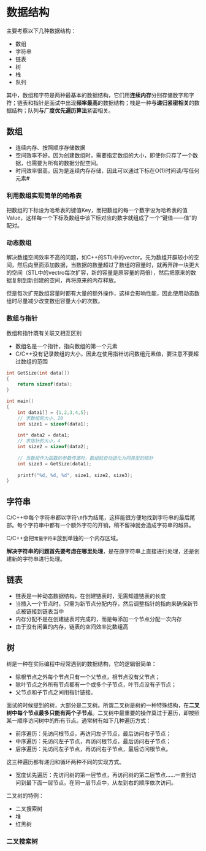 # 数据结构

主要考察以下几种数据结构：
+ 数组
+ 字符串
+ 链表
+ 树
+ 栈
+ 队列

其中，数组和字符是两种最基本的数据结构，它们用**连续内存**分别存储数字和字符；链表和指针是面试中出现**频率最高**的数据结构；栈是一种**与递归紧密相关**的数据结构；队列**与广度优先遍历算法**紧密相关。

## 数组

+ 连续内存、按照顺序存储数据
+ 空间效率不好。因为创建数组时，需要指定数组的大小，即使你只存了一个数据，也需要为所有的数据分配空间。
+ 时间效率很高。因为是连续内存存储，因此可以通过下标在O(1)时间读/写任何元素#

### 利用数组实现简单的哈希表

把数组的下标设为哈希表的键值Key，而把数组的每一个数字设为哈希表的值Value，这样每一个下标及数组中该下标对应的数字就组成了一个“键值——值”的配对。

### 动态数组

解决数组空间效率不高的问题，如C++的STL中的vector。先为数组开辟较小的空间，然后向里面添加数据，当数据的数量超过了数组的容量时，就再开辟一块更大的空间（STL中的vectro每次扩容，新的容量是原容量的两倍），然后把原来的数据复制到新创建的空间，再将原来的内存释放。

但是每次扩充数组容量时都有大量的额外操作，这样会影响性能，因此使用动态数组时尽量减少改变数组容量大小的次数。

### 数组与指针

数组和指针既有关联又相互区别

+ 数组名是一个指针，指向数组的第一个元素
+ C/C++没有记录数组的大小，因此在使用指针访问数组元素值，要注意不要超过数组的范围

```c++
int GetSize(int data[])
{
    return sizeof(data);
}

int main()
{
    int data1[] = {1,2,3,4,5};
    // 求数组的大小，20
    int size1 = sizeof(data1);
    
    int* data2 = data1;
    // 求指针的大小，4
    int size2 = sizeof(data2);
    
    // 当数组作为函数的参数传递时，数组就自动退化为同类型的指针
    int size3 = GetSize(data1);
    
    printf("%d, %d, %d", size1, size2, size3);
}
```

## 字符串

C/C++中每个字符串都以字符`\0`作为结尾，这样能很方便地找到字符串的最后尾部。每个字符串中都有一个额外字符的开销，稍不留神就会造成字符串的越界。

C/C++会把`常量字符串`放到单独的一个内存区域。

**解决字符串的问题首先要考虑在哪里处理**，是在原字符串上直接进行处理，还是创建新的字符串进行处理。

## 链表

+ 链表是一种动态数据结构，在创建链表时，无需知道链表的长度
+ 当插入一个节点时，只需为新节点分配内存，然后调整指针的指向来确保新节点被链接到链表当中
+ 内存分配不是在创建链表时完成的，而是每添加一个节点分配一次内存
+ 由于没有闲置的内存，链表的空间效率比数组高

## 树

树是一种在实际编程中经常遇到的数据结构，它的逻辑很简单：

+ 除根节点之外每个节点只有一个父节点，根节点没有父节点；
+ 除叶节点之外所有节点都有一个或多个子节点，叶节点没有子节点；
+ 父节点和子节点之间用指针链接。

面试的时候提到的树，大部分是二叉树。所谓二叉树是树的一种特殊结构，在**二叉树中每个节点最多只能有两个子节点**。二叉树中最重要的操作莫过于遍历，即按照某一顺序访问树中的所有节点。通常树有如下几种遍历方式：

+ 前序遍历：先访问根节点，再访问左子节点，最后访问右子节点；
+ 中序遍历：先访问左子节点，再访问根节点，最后访问右子节点；
+ 后序遍历：先访问左子节点，再访问右子节点，最后访问根节点。

这三种遍历都有递归和循环两种不同的实现方式。

+ 宽度优先遍历：先访问树的第一层节点，再访问树的第二层节点......一直到访问到最下面一层节点。在同一层节点中，从左到右的顺序依次访问。

二叉树的特例：

+ 二叉搜索树
+ 堆
+ 红黑树

### 二叉搜索树

